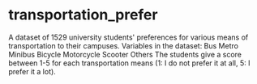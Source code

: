 # transportation_prefer
A dataset of 1529 university students' preferences for various means of transportation to their campuses. Variables in the dataset: Bus Metro Minibus Bicycle Motorcycle Scooter Others The students give a score between 1-5 for each transportation means (1: I do not prefer it at all, 5: I prefer it a lot).
